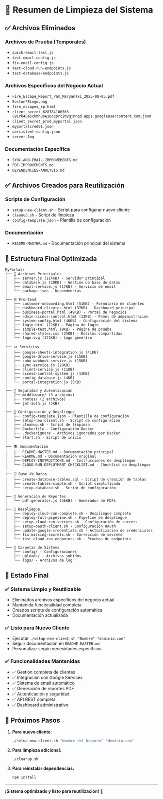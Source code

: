 # 🧹 Resumen de Limpieza del Sistema

## ✅ Archivos Eliminados

### **Archivos de Prueba (Temporales)**
- `quick-email-test.js`
- `test-email-config.js`
- `fix-email-config.js`
- `test-cloud-run-endpoints.js`
- `test-database-endpoints.js`

### **Archivos Específicos del Negocio Actual**
- `Fire_Escape_Report_Pam_Maryanski_2025-08-05.pdf`
- `BostonFELogo.png`
- `fire_escapes_rp.html`
- `client_secret_628784106563-u91rk40a5ckmh8oe10cqprc2m9qjnnqd.apps.googleusercontent.com.json`
- `client_secret_prod_myportal.json`
- `myportalcred01.json`
- `persistent-config.json`
- `server.log`

### **Documentación Específica**
- `SYNC-AND-EMAIL-IMPROVEMENTS.md`
- `PDF-IMPROVEMENTS.md`
- `DEPENDENCIES-ANALYSIS.md`

## ✅ Archivos Creados para Reutilización

### **Scripts de Configuración**
- `setup-new-client.sh` - Script para configurar nuevo cliente
- `cleanup.sh` - Script de limpieza
- `config-template.json` - Plantilla de configuración

### **Documentación**
- `README-MASTER.md` - Documentación principal del sistema

## 📁 Estructura Final Optimizada

```
MyPortal/
├── 🚀 Archivos Principales
│   ├── server.js (114KB) - Servidor principal
│   ├── database.js (28KB) - Gestión de base de datos
│   ├── email-service.js (17KB) - Servicio de email
│   └── package.json - Dependencias
│
├── 🌐 Frontend
│   ├── customer-onboarding.html (51KB) - Formulario de clientes
│   ├── dashboard-clientes.html (37KB) - Dashboard principal
│   ├── business-portal.html (49KB) - Portal de negocios
│   ├── admin-access-control.html (12KB) - Panel de administración
│   ├── system-config.html (46KB) - Configuración del sistema
│   ├── login.html (12KB) - Página de login
│   ├── simple-test.html (9KB) - Página de prueba
│   ├── shared-styles.css (25KB) - Estilos compartidos
│   └── logo.svg (172KB) - Logo genérico
│
├── 📊 Servicios
│   ├── google-sheets-integration.js (41KB)
│   ├── google-drive-service.js (15KB)
│   ├── zoho-webhook-service.js (15KB)
│   ├── sync-service.js (28KB)
│   ├── client-service.js (11KB)
│   ├── access-control-system.js (13KB)
│   ├── config-database.js (4KB)
│   └── portal-integration.js (5KB)
│
├── 🔐 Seguridad y Autenticación
│   ├── middleware/ (3 archivos)
│   ├── routes/ (2 archivos)
│   └── jwt-auth.js (5KB)
│
├── 🔧 Configuración y Despliegue
│   ├── config-template.json - Plantilla de configuración
│   ├── setup-new-client.sh - Script de configuración
│   ├── cleanup.sh - Script de limpieza
│   ├── Dockerfile - Configuración Docker
│   ├── .dockerignore - Archivos ignorados por Docker
│   └── start.sh - Script de inicio
│
├── 📚 Documentación
│   ├── README-MASTER.md - Documentación principal
│   ├── README.md - Documentación original
│   ├── DEPLOY-INSTRUCTIONS.md - Instrucciones de despliegue
│   └── CLOUD-RUN-DEPLOYMENT-CHECKLIST.md - Checklist de despliegue
│
├── 🗄️ Base de Datos
│   ├── create-database-tables.sql - Script de creación de tablas
│   ├── create-tables-simple.sh - Script simplificado
│   └── setup-database.sh - Script de configuración
│
├── 📄 Generación de Reportes
│   └── pdf-generator.js (36KB) - Generador de PDFs
│
├── 🚀 Despliegue
│   ├── deploy-cloud-run-complete.sh - Despliegue completo
│   ├── deploy-full-pipeline.sh - Pipeline de despliegue
│   ├── setup-cloud-run-secrets.sh - Configuración de secrets
│   ├── setup-oauth-client.sh - Configuración OAuth
│   ├── update-google-credentials.sh - Actualización de credenciales
│   ├── fix-missing-secrets.sh - Corrección de secrets
│   └── test-cloud-run-endpoints.sh - Pruebas de endpoints
│
└── 📁 Carpetas de Sistema
    ├── config/ - Configuraciones
    ├── uploads/ - Archivos subidos
    └── logs/ - Archivos de log
```

## 🎯 Estado Final

### **✅ Sistema Limpio y Reutilizable**
- Eliminados archivos específicos del negocio actual
- Mantenida funcionalidad completa
- Creados scripts de configuración automática
- Documentación actualizada

### **✅ Listo para Nuevo Cliente**
- Ejecutar `./setup-new-client.sh "Nombre" "dominio.com"`
- Seguir documentación en `README-MASTER.md`
- Personalizar según necesidades específicas

### **✅ Funcionalidades Mantenidas**
- ✅ Gestión completa de clientes
- ✅ Integración con Google Services
- ✅ Sistema de email automático
- ✅ Generación de reportes PDF
- ✅ Autenticación y seguridad
- ✅ API REST completa
- ✅ Dashboard administrativo

## 🚀 Próximos Pasos

1. **Para nuevo cliente:**
   ```bash
   ./setup-new-client.sh "Nombre del Negocio" "dominio.com"
   ```

2. **Para limpieza adicional:**
   ```bash
   ./cleanup.sh
   ```

3. **Para reinstalar dependencias:**
   ```bash
   npm install
   ```

---

**¡Sistema optimizado y listo para reutilización! 🎉** 